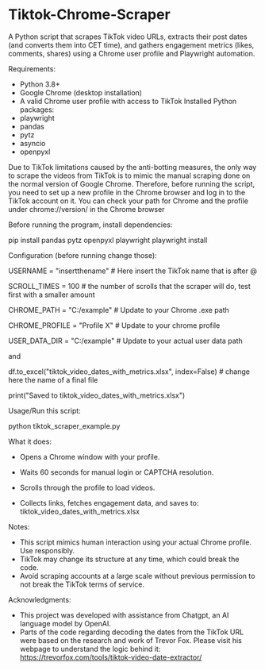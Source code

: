 # Tiktok-Chrome-Scraper
A Python script that scrapes TikTok video URLs, extracts their post dates (and converts them into CET time), and gathers engagement metrics (likes, comments, shares) using a Chrome user profile and Playwright automation.

Requirements:
- Python 3.8+
- Google Chrome (desktop installation)
- A valid Chrome user profile with access to TikTok
Installed Python packages:
- playwright
- pandas
- pytz
- asyncio
- openpyxl
  
Due to TikTok limitations caused by the anti-botting measures, the only way to scrape the videos from TikTok is to mimic the manual scraping done on the normal version of Google Chrome. Therefore, before running the script, you need to set up a new profile in the Chrome browser and log in to the TikTok account on it. You can check your path for Chrome and the profile under chrome://version/ in the Chrome browser

Before running the program, install dependencies:

pip install pandas pytz openpyxl playwright
playwright install

Configuration (before running change those):

USERNAME = "insertthename" # Here insert the TikTok name that is after @

SCROLL_TIMES = 100 # the number of scrolls that the scraper will do, test first with a smaller amount

CHROME_PATH = "C:/example"  # Update to your Chrome .exe path

CHROME_PROFILE = "Profile X"  # Update to your chrome profile

USER_DATA_DIR = "C:/example"  # Update to your actual user data path


and


df.to_excel("tiktok_video_dates_with_metrics.xlsx", index=False) # change here the name of a final file

print("Saved to tiktok_video_dates_with_metrics.xlsx")



Usage/Run this script:

python tiktok_scraper_example.py

What it does:
- Opens a Chrome window with your profile.

- Waits 60 seconds for manual login or CAPTCHA resolution.

- Scrolls through the profile to load videos.

- Collects links, fetches engagement data, and saves to: tiktok_video_dates_with_metrics.xlsx


Notes:

- This script mimics human interaction using your actual Chrome profile. Use responsibly.
- TikTok may change its structure at any time, which could break the code.
- Avoid scraping accounts at a large scale without previous permission to not break the TikTok terms of service.

Acknowledgments:
- This project was developed with assistance from Chatgpt, an AI language model by OpenAI.
- Parts of the code regarding decoding the dates from the TikTok URL were based on the research and work of Trevor Fox. Please visit his webpage to understand the logic behind it: https://trevorfox.com/tools/tiktok-video-date-extractor/
